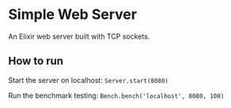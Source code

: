 # Simple Web Server

An Elixir web server built with TCP sockets.

## How to run

Start the server on localhost: `Server.start(8080)`

Run the benchmark testing: `Bench.bench('localhost', 8080, 100)`


